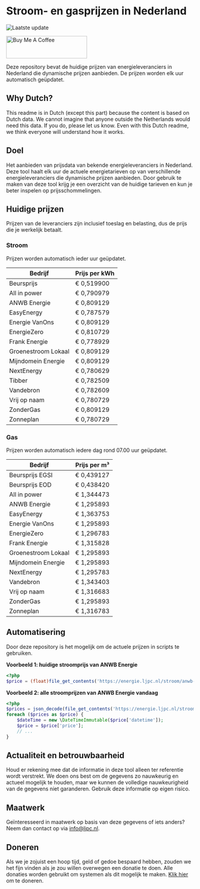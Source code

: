 # Stroom- en gasprijzen in Nederland

![Laatste update](https://img.shields.io/badge/laatste%20update-2024--12--12%2008%3A00%20CET-brightgreen)

<a href="https://www.buymeacoffee.com/Lars-" target="_blank"><img src="https://cdn.buymeacoffee.com/buttons/v2/default-orange.png" alt="Buy Me A Coffee" height="60" style="height: 60px !important;width: 217px !important;" ></a>

Deze repository bevat de huidige prijzen van energieleveranciers in Nederland die dynamische prijzen aanbieden. De prijzen worden elk uur automatisch geüpdatet.

## Why Dutch?

This readme is in Dutch (except this part) because the content is based on Dutch data. We cannot imagine that anyone outside the Netherlands would need this data. If you do, please let us know. Even with this Dutch readme, we think
everyone will understand how it works.

## Doel

Het aanbieden van prijsdata van bekende energieleveranciers in Nederland. Deze tool haalt elk uur de actuele energietarieven op van verschillende energieleveranciers die dynamische prijzen aanbieden. Door gebruik te maken van deze tool
krijg je een overzicht van de huidige tarieven en kun je beter inspelen op prijsschommelingen.

## Huidige prijzen

Prijzen van de leveranciers zijn inclusief toeslag en belasting, dus de prijs die je werkelijk betaalt.

### Stroom

Prijzen worden automatisch ieder uur geüpdatet.

 Bedrijf | Prijs per kWh 
---------|---------------
Beursprijs | € 0,519900
All in power | € 0,790979
ANWB Energie | € 0,809129
EasyEnergy | € 0,787579
Energie VanOns | € 0,809129
EnergieZero | € 0,810729
Frank Energie | € 0,778929
Groenestroom Lokaal | € 0,809129
Mijndomein Energie | € 0,809129
NextEnergy | € 0,780629
Tibber | € 0,782509
Vandebron | € 0,782609
Vrij op naam | € 0,780729
ZonderGas | € 0,809129
Zonneplan | € 0,780729


### Gas

Prijzen worden automatisch iedere dag rond 07.00 uur geüpdatet.

 Bedrijf | Prijs per m³ 
---------|--------------
Beursprijs EGSI | € 0,439127
Beursprijs EOD | € 0,438420
All in power | € 1,344473
ANWB Energie | € 1,295893
EasyEnergy | € 1,363753
Energie VanOns | € 1,295893
EnergieZero | € 1,296783
Frank Energie | € 1,315828
Groenestroom Lokaal | € 1,295893
Mijndomein Energie | € 1,295893
NextEnergy | € 1,295783
Vandebron | € 1,343403
Vrij op naam | € 1,316683
ZonderGas | € 1,295893
Zonneplan | € 1,316783


## Automatisering

Door deze repository is het mogelijk om de actuele prijzen in scripts te gebruiken.

**Voorbeeld 1: huidige stroomprijs van ANWB Energie**

```php
<?php
$price = (float)file_get_contents('https://energie.ljpc.nl/stroom/anwb-energie-nu.txt');

```

**Voorbeeld 2: alle stroomprijzen van ANWB Energie vandaag**

```php
<?php
$prices = json_decode(file_get_contents('https://energie.ljpc.nl/stroom/all-in-power-vandaag.json'),true);
foreach ($prices as $price) {
    $dateTime = new \DateTimeImmutable($price['datetime']);
    $price = $price['price'];
    // ...
}
```

## Actualiteit en betrouwbaarheid

Houd er rekening mee dat de informatie in deze tool alleen ter referentie wordt verstrekt. We doen ons best om de gegevens zo nauwkeurig en actueel mogelijk te houden, maar we kunnen de volledige nauwkeurigheid van de gegevens niet
garanderen. Gebruik deze informatie op eigen risico.

## Maatwerk

Geïnteresseerd in maatwerk op basis van deze gegevens of iets anders? Neem dan contact op
via [info@ljpc.nl](mailto:info@ljpc.nl?subject=Energie%20prijzen).

## Doneren

Als we je zojuist een hoop tijd, geld of gedoe bespaard hebben, zouden we het fijn vinden als je zou willen overwegen een
donatie te doen. Alle donaties worden gebruikt om systemen als dit mogelijk te
maken. [Klik hier](https://www.buymeacoffee.com/Lars-) om te doneren.

